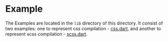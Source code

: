 # Example

The Examples are located in the `lib` directory of this directory. It consist of two examples: one to represent css compilation - [css.dart](lib/css.dart), and another to represent scss compilation - [scss.dart](lib/scss.dart). 